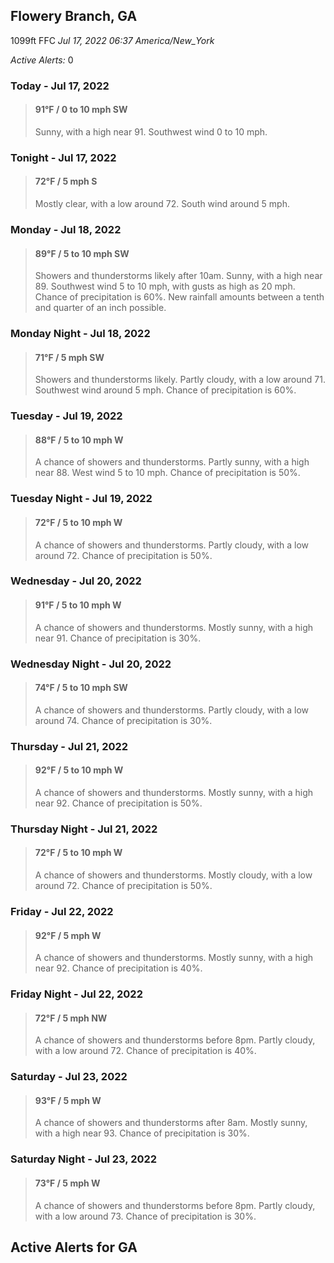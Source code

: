 ## Flowery Branch, GA
1099ft
FFC
*Jul 17, 2022 06:37 America/New_York*

*Active Alerts:* 0
### Today - Jul 17, 2022
> #### **91&deg;F** / 0 to 10 mph SW
> Sunny, with a high near 91. Southwest wind 0 to 10 mph.

### Tonight - Jul 17, 2022
> #### **72&deg;F** / 5 mph S
> Mostly clear, with a low around 72. South wind around 5 mph.

### Monday - Jul 18, 2022
> #### **89&deg;F** / 5 to 10 mph SW
> Showers and thunderstorms likely after 10am. Sunny, with a high near 89. Southwest wind 5 to 10 mph, with gusts as high as 20 mph. Chance of precipitation is 60%. New rainfall amounts between a tenth and quarter of an inch possible.

### Monday Night - Jul 18, 2022
> #### **71&deg;F** / 5 mph SW
> Showers and thunderstorms likely. Partly cloudy, with a low around 71. Southwest wind around 5 mph. Chance of precipitation is 60%.

### Tuesday - Jul 19, 2022
> #### **88&deg;F** / 5 to 10 mph W
> A chance of showers and thunderstorms. Partly sunny, with a high near 88. West wind 5 to 10 mph. Chance of precipitation is 50%.

### Tuesday Night - Jul 19, 2022
> #### **72&deg;F** / 5 to 10 mph W
> A chance of showers and thunderstorms. Partly cloudy, with a low around 72. Chance of precipitation is 50%.

### Wednesday - Jul 20, 2022
> #### **91&deg;F** / 5 to 10 mph W
> A chance of showers and thunderstorms. Mostly sunny, with a high near 91. Chance of precipitation is 30%.

### Wednesday Night - Jul 20, 2022
> #### **74&deg;F** / 5 to 10 mph SW
> A chance of showers and thunderstorms. Partly cloudy, with a low around 74. Chance of precipitation is 30%.

### Thursday - Jul 21, 2022
> #### **92&deg;F** / 5 to 10 mph W
> A chance of showers and thunderstorms. Mostly sunny, with a high near 92. Chance of precipitation is 50%.

### Thursday Night - Jul 21, 2022
> #### **72&deg;F** / 5 to 10 mph W
> A chance of showers and thunderstorms. Mostly cloudy, with a low around 72. Chance of precipitation is 50%.

### Friday - Jul 22, 2022
> #### **92&deg;F** / 5 mph W
> A chance of showers and thunderstorms. Mostly sunny, with a high near 92. Chance of precipitation is 40%.

### Friday Night - Jul 22, 2022
> #### **72&deg;F** / 5 mph NW
> A chance of showers and thunderstorms before 8pm. Partly cloudy, with a low around 72. Chance of precipitation is 40%.

### Saturday - Jul 23, 2022
> #### **93&deg;F** / 5 mph W
> A chance of showers and thunderstorms after 8am. Mostly sunny, with a high near 93. Chance of precipitation is 30%.

### Saturday Night - Jul 23, 2022
> #### **73&deg;F** / 5 mph W
> A chance of showers and thunderstorms before 8pm. Partly cloudy, with a low around 73. Chance of precipitation is 30%.

## Active Alerts for GA

